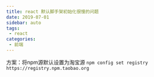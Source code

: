 ```yaml
---
title: react 默认脚手架初始化很慢的问题
date: 2019-07-01
sidebar: auto
tags:
 - react
categories: 
 - 前端
---
```

方案：将npm源默认设置为淘宝源
`npm config set registry https://registry.npm.taobao.org`